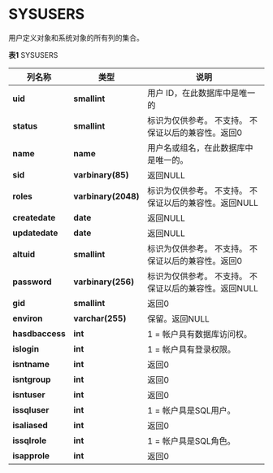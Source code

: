# SYSUSERS

用户定义对象和系统对象的所有列的集合。

**表1** SYSUSERS

<table aria-label="表1" class="table table-sm margin-top-none">
    <thead>
        <tr>
            <th>列名称</th>
            <th>类型</th>
            <th>说明</th>
        </tr>
    </thead>
    <tbody>
        <tr>
            <td><strong>uid</strong></td>
            <td><strong>smallint</strong></td>
            <td>用户 ID，在此数据库中是唯一的</td>
        </tr>
        <tr>
            <td><strong>status</strong></td>
            <td><strong>smallint</strong></td>
            <td>标识为仅供参考。 不支持。 不保证以后的兼容性。返回0</td>
        </tr>
        <tr>
            <td><strong>name</strong></td>
            <td><strong>name</strong></td>
            <td>用户名或组名，在此数据库中是唯一的。</td>
        </tr>
        <tr>
            <td><strong>sid</strong></td>
            <td><strong>varbinary(85)</strong></td>
            <td>返回NULL</td>
        </tr>
        <tr>
            <td><strong>roles</strong></td>
            <td><strong>varbinary(2048)</strong></td>
            <td>标识为仅供参考。 不支持。 不保证以后的兼容性。返回NULL</td>
        </tr>
        <tr>
            <td><strong>createdate</strong></td>
            <td><strong>date</strong></td>
            <td>返回NULL</td>
        </tr>
        <tr>
            <td><strong>updatedate</strong></td>
            <td><strong>date</strong></td>
            <td>返回NULL</td>
        </tr>
        <tr>
            <td><strong>altuid</strong></td>
            <td><strong>smallint</strong></td>
            <td>标识为仅供参考。 不支持。 不保证以后的兼容性。返回0</td>
        </tr>
        <tr>
            <td><strong>password</strong></td>
            <td><strong>varbinary(256)</strong></td>
            <td>标识为仅供参考。 不支持。 不保证以后的兼容性。返回NULL</td>
        </tr>
        <tr>
            <td><strong>gid</strong></td>
            <td><strong>smallint</strong></td>
            <td>返回0</td>
        </tr>
        <tr>
            <td><strong>environ</strong></td>
            <td><strong>varchar(255)</strong></td>
            <td>保留。返回NULL</td>
        </tr>
        <tr>
            <td><strong>hasdbaccess</strong></td>
            <td><strong>int</strong></td>
            <td>1 = 帐户具有数据库访问权。</td>
        </tr>
        <tr>
            <td><strong>islogin</strong></td>
            <td><strong>int</strong></td>
            <td>1 = 帐户具有登录权限。</td>
        </tr>
        <tr>
            <td><strong>isntname</strong></td>
            <td><strong>int</strong></td>
            <td>返回0</td>
        </tr>
        <tr>
            <td><strong>isntgroup</strong></td>
            <td><strong>int</strong></td>
            <td>返回0</td>
        </tr>
        <tr>
            <td><strong>isntuser</strong></td>
            <td><strong>int</strong></td>
            <td>返回0</td>
        </tr>
        <tr>
            <td><strong>issqluser</strong></td>
            <td><strong>int</strong></td>
            <td>1 = 帐户具是SQL用户。</td>
        </tr>
        <tr>
            <td><strong>isaliased</strong></td>
            <td><strong>int</strong></td>
            <td>返回0</td>
        </tr>
        <tr>
            <td><strong>issqlrole</strong></td>
            <td><strong>int</strong></td>
            <td>1 = 帐户具是SQL角色。</td>
        </tr>
        <tr>
            <td><strong>isapprole</strong></td>
            <td><strong>int</strong></td>
            <td>返回0</td>
        </tr>
    </tbody>
</table>